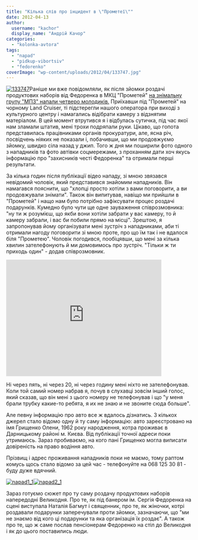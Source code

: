 ```yaml
---
title: "Кілька слів про інцидент в \"Прометеї\""
date: 2012-04-13
author: 
  username: "kachor"
  display_name: "Андрій Качор"
categories: 
  - "kolonka-avtora"
tags: 
  - "napad"
  - "pidkup-vibortsiv"
  - "fedorenko"
coverImage: "wp-content/uploads/2012/04/133747.jpg"
---
```


[![](https://mpz.brovary.org/wp-content/uploads/2012/04/133747.jpg "133747")](https://mpz.brovary.org/wp-content/uploads/2012/04/133747.jpg)Раніше ми вже повідомляли, як після зйомки роздачі продуктових наборів від Федоренка в МКЦ "Прометей" [на знімальну групу "МПЗ" напали четверо молодиків.](https://mpz.brovary.org/terminovo-na-znimalnu-grupu-mayesh-pravo-znati-zdiysneno-napad/) Приїхавши під "Прометей" на чорному Land Cruiser, ті підстерегли нашого оператора при виході з культурного центру і намагались відібрати камеру з відзнятим матеріалом. В цей момент втрутився я і відбулась сутичка, під час якої нам зламали штатив, мені трохи подряпали руки. Цікаво, що гопота представилась працівниками органів прокуратури, але, ясна річ, посвідчень ніяких не показали і, побачивши, що ми продовжуємо зйомку, швидко сіла назад у джип. Того ж дня ми поширили фото одного з нападників та фото автівки соцмережами, з проханням дати хоч якусь інформацію про "захисників честі Федоренка" та отримали перші результати.

За кілька годин після публікації відео нападу, зі мною звязався невідомий чоловік, який представився знайомим нападників. Він намагався пояснити, що "хлопці просто хотіли з вами поговорити, а ви продовжували знімати". Також він випитував, навіщо ми прийшли в "Прометей" і нащо нам було потрібно зафіксувати процес роздачі подарунків. Кумедно було чути ще одне зауваження співрозмовника: "ну ти ж розумієш, що якби вони хотіли забрати у вас камеру, то й камеру забрали, і вас би побили прямо на місці". Зрештою, я запропонував йому організувати мені зустріч з нападниками, аби ті отримали нагоду поговорити зі мною проте, про що їм так і не вдалося біля "Прометею". Чоловік погодився, пообіцявши, що мені за кілька хвилин зателефонують й ми домовимось про зустріч. "Тільки ж ти приходь один" - додав співрозмовник.

<iframe src="http://www.youtube.com/embed/yP0yzis0vS8" frameborder="0" width="420" height="315"></iframe>

Ні через пять, ні через 20, ні через годину мені ніхто не зателефонував. Коли той самий номер набрав я, почув в слухавці зовсім інший голос, який сказав, що він мені з цього номеру не телефонував і що "у меня брали трубку какие-то ребята, я их не знаю и не звоните сюда больше".

Але певну інформацію про авто все ж вдалось дізнатись. З кількох джерел стало відомо одну й ту саму інформацію: авто зареєстровано на імя Грищенко Олени, 1962 року народження, котра проживає в Дарницькому районі м. Києва. Від публікації точної адреси поки утримаюсь. Зараз пробиваємо, на кого пані Грищенко могла виписати довіреність на право водіння авто.

Прізвищ і адрес проживання нападників поки не маємо, тому раптом комусь щось стало відомо за цей час - телефонуйте на 068 125 30 81 - буду дуже вдячний.

[![](https://mpz.brovary.org/wp-content/uploads/2012/04/napad1_1.jpg "napad1_1")](https://mpz.brovary.org/wp-content/uploads/2012/04/napad1_1.jpg)[![](https://mpz.brovary.org/wp-content/uploads/2012/04/napad2_1.jpg "napad2_1")](https://mpz.brovary.org/wp-content/uploads/2012/04/napad2_1.jpg)

Зараз готуємо сюжет про ту саму роздачу продуктових наборів напередодні Великодня. Про те, як під банером ім. Сергія Федоренка на сцені виступала Наталія Багмут і священник, про те, як жіночки, котрі роздавали подарунки заперечували проти зйомки, зазначаючи, що "ми не знаємо від кого ці подарунки та яка організація їх роздає". А також про те, що ж саме послав пенсіонерам Федоренко на стіл до Великодня і як до цього поставились люди.
